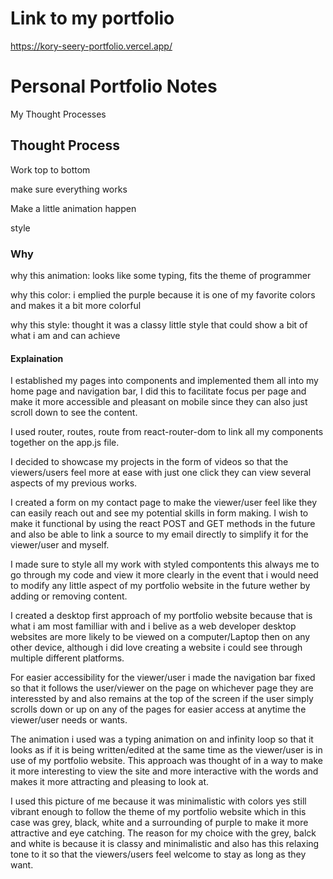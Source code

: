 # Link to my portfolio
https://kory-seery-portfolio.vercel.app/

# Personal Portfolio Notes
My Thought Processes

## Thought Process
Work top to bottom

make sure everything works

Make a little animation happen

style

### Why
why this animation: looks like some typing, fits the theme of programmer

why this color: i emplied the purple because it is one of my favorite colors and makes it a bit more colorful

why this style: thought it was a classy little style that could show a bit of what i am and can achieve

#### Explaination
I established my pages into components and implemented them all into my home page and navigation bar, I did this to facilitate focus per page and make it more accessible and pleasant on mobile
since they can also just scroll down to see the content.

I used router, routes, route from react-router-dom to link all my components together on the app.js file.

I decided to showcase my projects in the form of videos so that the viewers/users feel more at ease with just one click they can view several aspects of my previous works.

I created a form on my contact page to make the viewer/user feel like they can easily reach out and see my potential skills in form making. I wish to make it functional by using the react POST and GET methods in the future and also be able to link a source to my email directly to simplify it for the viewer/user and myself.

I made sure to style all my work with styled compontents this always me to go through my code and view it more clearly in the event that i would need to modify any little aspect of my portfolio website in the future wether by adding or removing content.

I created a desktop first approach of my portfolio website because that is what i am most familliar with and i belive as a web developer desktop websites are more likely to be viewed on a computer/Laptop then on any other device, although i did love creating a website i could see through multiple different platforms.

For easier accessibility for the viewer/user i made the navigation bar fixed so that it follows the user/viewer on the page on whichever page they are interessted by and also remains at the top of the screen if the user simply scrolls down or up on any of the pages for easier access at anytime the viewer/user needs or wants.

The animation i used was a typing animation on and infinity loop so that it looks as if it is being written/edited at the same time as the viewer/user is in use of my portfolio website. This approach was thought of in a way to make it more interesting to view the site and more interactive with the words and makes it more attracting and pleasing to look at.

I used this picture of me because it was minimalistic with colors yes still vibrant enough to follow the theme of my portfolio website which in this case was grey, black, white and a surrounding of purple to make it more attractive and eye catching. The reason for my choice with the grey, balck and white is because it is classy and minimalistic and also has this relaxing tone to it so that the viewers/users feel welcome to stay as long as they want.